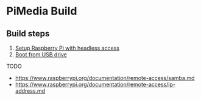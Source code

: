 # PiMedia Build

## Build steps

1. [Setup Raspberry Pi with headless access](01_setup_headless_raspberry_pi.md)
2. [Boot from USB drive](02_boot_from_usb_drive.md)



TODO

- https://www.raspberrypi.org/documentation/remote-access/samba.md
- https://www.raspberrypi.org/documentation/remote-access/ip-address.md